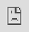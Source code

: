 ```yaml
---
title: Cell Cycle
template: tools/software
---
```


<iframe src=" https://westholm.shinyapps.io/campbell_2019/" style="position:fixed; top:0; left:0; bottom:0; right:0; width:100%; height:100%; border:none; margin:0; padding:0; overflow:hidden; z-index:999999;">
    Your browser doesn't support iframes
</iframe>